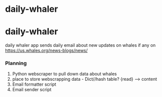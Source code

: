 # daily-whaler
# daily-whaler
daily whaler app sends daily email about new updates on whales if any on https://us.whales.org/news-blogs/news/


### Planning
1. Python webscraper to pull down data about whales
2. place to store webscrapping data - Dict//hash table? {read} --> content
3. Email formatter script 
4. Email sender script